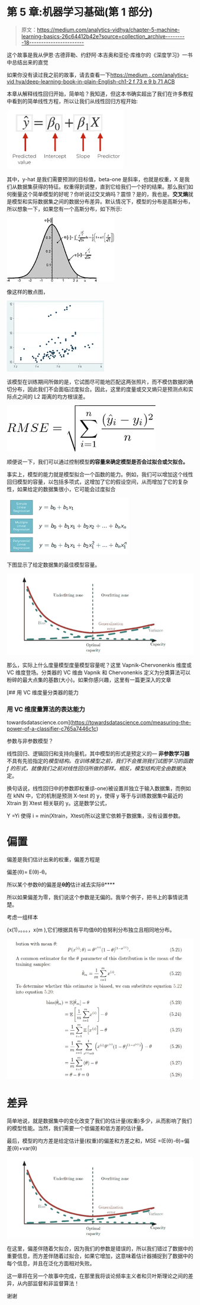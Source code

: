 # 第 5 章:机器学习基础(第 1 部分)

> 原文：<https://medium.com/analytics-vidhya/chapter-5-machine-learning-basics-26c64412b42e?source=collection_archive---------18----------------------->

这个故事是我从伊恩·古德菲勒、约舒阿·本吉奥和亚伦·库维尔的《深度学习》一书中总结出来的直觉

如果你没有读过我之前的故事，请去查看一下[https://medium . com/analytics-vid hya/deep-learning-book-in-plain-English-ch1-2 f 73 e 9 b 71 ACB](/analytics-vidhya/deep-learning-book-in-plain-english-ch1-2f73e9b71acb)

本章从解释线性回归开始，简单哈？我知道，但这本书确实超出了我们在许多教程中看到的简单线性方程，所以让我们从线性回归方程开始:

![](img/efe36dd665c39b20dbf9c7cff6bf7d6c.png)

其中，y-hat 是我们需要预测的目标值，beta-one 是斜率，也就是权重，X 是我们从数据集获得的特征。权重得到调整，直到它给我们一个好的结果。那么我们如何衡量这个简单模型的好呢？你听说过交叉熵吗？震惊？是的，我也是。**交叉熵**就是模型和实际数据集之间的数据分布差异。默认情况下，模型的分布是高斯分布，所以想象一下，如果您有一个高斯分布，如下所示:

![](img/b8fe0864435f57a45f966f797b49bf50.png)

像这样的散点图，

![](img/c4701475988b9b7e97b05a78a184d557.png)

该模型在训练期间所做的是，它试图尽可能地匹配这两张照片，而不模仿数据的确切分布，因此我们不会面临过度拟合。因此，这里的度量或交叉熵只是预测点和实际点之间的 L2 距离的均方根误差。

![](img/364c9bfc5eec2a1b0a7e0f5c890f4803.png)

顺便说一下，我们可以通过控制模型**的容量来确定模型是否会过拟合或欠拟合。**

事实上，模型的能力就是模型拟合一个函数的能力。例如，我们可以增加这个线性回归模型的容量，以包括多项式，这增加了它的假设空间，从而增加了它的复杂性，如果给定的数据集很小，它可能会过度拟合

![](img/b5be53513df9aea6d01d0ed6660a5fa1.png)

下图显示了给定数据集的最佳模型容量。

![](img/3fdb7dda7a3f110e5f3b6a07bfa8d5cf.png)

那么，实际上什么度量模型度量模型容量呢？这里 Vapnik-Chervonenkis 维度或 VC 维度登场。分类器的 VC 维由 Vapnik 和 Chervonenkis 定义为分类算法可以粉碎的最大点集的基数(大小)。如果你感兴趣，这里有一篇更深入的文章

[](https://towardsdatascience.com/measuring-the-power-of-a-classifier-c765a7446c1c) [## 用 VC 维度量分类器的能力

### 用 VC 维度量算法的表达能力

towardsdatascience.com](https://towardsdatascience.com/measuring-the-power-of-a-classifier-c765a7446c1c) 

参数与非参数模型？

线性回归、逻辑回归和支持向量机，其中模型的形式是预定义的— **非参数学习器**不具有先验指定的*模型结构。*在训练模型之前，我们不会推测我们试图学习的函数 *f* 的形式，就像我们之前对线性回归所做的那样。相反，模型结构*完全由数据*决定。

换句话说，线性回归中的参数即权重(β-one)被设置并独立于输入数据集，而例如在 kNN 中，它的机制是预测 X-test 的 y，使得 y 等于与训练数据集中最近的 Xtrain 到 Xtest 相关联的 y。这是数学公式，

Y =Yi 使得 i = min(Xtrain，Xtest)所以这里它依赖于数据集，没有设置参数。

# **偏置**

偏差是我们估计出来的权重，偏差方程是

偏差(θ)= E(θ)-θ。

所以某个参数θ的偏差是**θ的**估计减去实际θ****

所以如果偏差为零，我们说这个参数是无偏的。我举个例子，把书上的事情说清楚。

考虑一组样本

{x(1)，。。。，x(m ),它们根据具有平均值θ的伯努利分布独立且相同地分布。

![](img/4601048de50b40202c7314c9d9f6c597.png)

# **差异**

简单地说，就是数据集中的变化改变了我们的估计量(权重)多少，从而影响了我们的模型性能。当然，我们需要一个低偏差和低方差的估计量。

最后，模型的均方差是给定估计量(权重)的偏差和方差之和，MSE =(E(θ)-θ)=偏差(θ)+var(θ)

![](img/3fdb7dda7a3f110e5f3b6a07bfa8d5cf.png)

在这里，偏差伴随着欠拟合，因为我们的参数是错误的，所以我们错过了数据中的重要信息，而方差伴随着过拟合，如果它增加，这意味着估计器捕捉到了数据中的每个信息，并且在泛化方面相对失败。

这一章将在另一个故事中完成，在那里我将谈论频率主义者和贝叶斯理论之间的差异，从内部监督和非监督算法！

谢谢